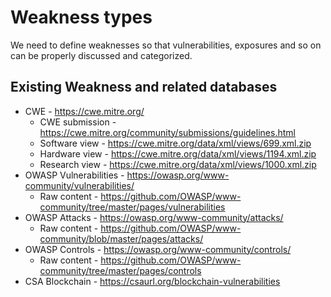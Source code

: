 # Weakness types

We need to define weaknesses so that vulnerabilities, exposures and so on can be properly discussed and categorized.

## Existing Weakness and related databases

* CWE - https://cwe.mitre.org/
  * CWE submission - https://cwe.mitre.org/community/submissions/guidelines.html
  * Software view - https://cwe.mitre.org/data/xml/views/699.xml.zip
  * Hardware view - https://cwe.mitre.org/data/xml/views/1194.xml.zip
  * Research view - https://cwe.mitre.org/data/xml/views/1000.xml.zip
* OWASP Vulnerabilities - https://owasp.org/www-community/vulnerabilities/
  * Raw content - https://github.com/OWASP/www-community/tree/master/pages/vulnerabilities
* OWASP Attacks - https://owasp.org/www-community/attacks/
  * Raw content - https://github.com/OWASP/www-community/blob/master/pages/attacks/
* OWASP Controls - https://owasp.org/www-community/controls/
  * Raw content - https://github.com/OWASP/www-community/tree/master/pages/controls
* CSA Blockchain - https://csaurl.org/blockchain-vulnerabilities
